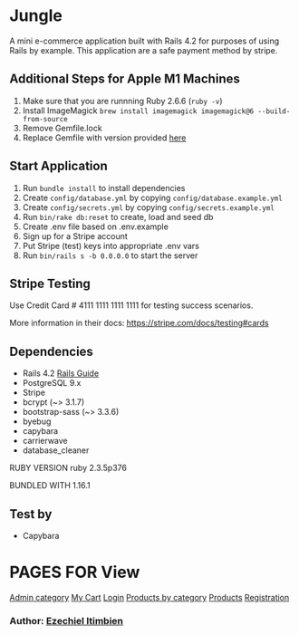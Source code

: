 # Jungle

A mini e-commerce application built with Rails 4.2 for purposes of using Rails by example. This application are a safe payment method by stripe.

## Additional Steps for Apple M1 Machines

1. Make sure that you are runnning Ruby 2.6.6 (`ruby -v`)
1. Install ImageMagick `brew install imagemagick imagemagick@6 --build-from-source`
2. Remove Gemfile.lock
3. Replace Gemfile with version provided [here](https://gist.githubusercontent.com/FrancisBourgouin/831795ae12c4704687a0c2496d91a727/raw/ce8e2104f725f43e56650d404169c7b11c33a5c5/Gemfile)

## Start Application

1. Run `bundle install` to install dependencies
2. Create `config/database.yml` by copying `config/database.example.yml`
3. Create `config/secrets.yml` by copying `config/secrets.example.yml`
4. Run `bin/rake db:reset` to create, load and seed db
5. Create .env file based on .env.example
6. Sign up for a Stripe account
7. Put Stripe (test) keys into appropriate .env vars
8. Run `bin/rails s -b 0.0.0.0` to start the server

## Stripe Testing

Use Credit Card # 4111 1111 1111 1111 for testing success scenarios.

More information in their docs: <https://stripe.com/docs/testing#cards>

## Dependencies

* Rails 4.2 [Rails Guide](http://guides.rubyonrails.org/v4.2/)
* PostgreSQL 9.x
* Stripe
* bcrypt (~> 3.1.7)
* bootstrap-sass (~> 3.3.6)
* byebug
* capybara
* carrierwave
* database_cleaner

RUBY VERSION
   ruby 2.3.5p376

BUNDLED WITH
   1.16.1

## Test by 

* Capybara

# PAGES FOR View

[Admin category](public/screenshots/admin_categories.png)
[My Cart](public/screenshots/cart.png)
[Login](public/screenshots/login.png)
[Products by category](public/screenshots/product_category.png)
[Products](public/screenshots/products.png)
[Registration](public/screenshots/registration.png)

### Author: [Ezechiel Itimbien](https://github.com/eze1er)